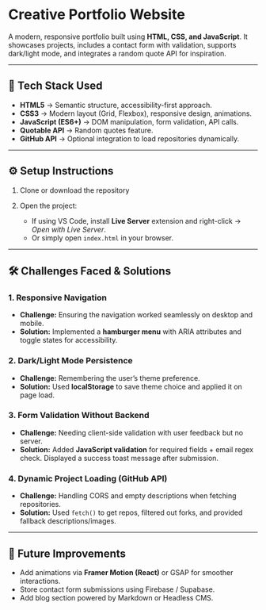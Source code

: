 # Creative Portfolio Website

A modern, responsive portfolio built using **HTML, CSS, and JavaScript**. It showcases projects, includes a contact form with validation, supports dark/light mode, and integrates a random quote API for inspiration.

---

## 🚀 Tech Stack Used

* **HTML5** → Semantic structure, accessibility-first approach.
* **CSS3** → Modern layout (Grid, Flexbox), responsive design, animations.
* **JavaScript (ES6+)** → DOM manipulation, form validation, API calls.
* **Quotable API** → Random quotes feature.
* **GitHub API** → Optional integration to load repositories dynamically.

---

## ⚙️ Setup Instructions

1. Clone or download the repository

2. Open the project:

   * If using VS Code, install **Live Server** extension and right-click → *Open with Live Server*.
   * Or simply open `index.html` in your browser.


---

## 🛠 Challenges Faced & Solutions

### 1. **Responsive Navigation**

* **Challenge:** Ensuring the navigation worked seamlessly on desktop and mobile.
* **Solution:** Implemented a **hamburger menu** with ARIA attributes and toggle states for accessibility.

### 2. **Dark/Light Mode Persistence**

* **Challenge:** Remembering the user’s theme preference.
* **Solution:** Used **localStorage** to save theme choice and applied it on page load.

### 3. **Form Validation Without Backend**

* **Challenge:** Needing client-side validation with user feedback but no server.
* **Solution:** Added **JavaScript validation** for required fields + email regex check. Displayed a success toast message after submission.

### 4. **Dynamic Project Loading (GitHub API)**

* **Challenge:** Handling CORS and empty descriptions when fetching repositories.
* **Solution:** Used `fetch()` to get repos, filtered out forks, and provided fallback descriptions/images.

---

## 📌 Future Improvements

* Add animations via **Framer Motion (React)** or GSAP for smoother interactions.
* Store contact form submissions using Firebase / Supabase.
* Add blog section powered by Markdown or Headless CMS.
